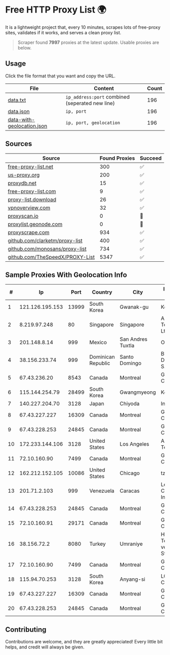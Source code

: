 
# Free HTTP Proxy List 🌍

It is a lightweight project that, every 10 minutes, scrapes lots of free-proxy sites, validates if it works, and serves a clean proxy list.


> Scraper found **7997** proxies at the latest update. Usable proxies are below.

## Usage

Click the file format that you want and copy the URL.


|File|Content|Count|
|----|-------|-----|
|[data.txt](https://raw.githubusercontent.com/themiralay/Proxy-List-World/master/data.txt)|`ip_address:port` combined (seperated new line)|196|
|[data.json](https://raw.githubusercontent.com/themiralay/Proxy-List-World/master/data.json)|`ip, port`|196|
|[data-with-geolocation.json](https://raw.githubusercontent.com/themiralay/Proxy-List-World/master/data-with-geolocation.json)|`ip, port, geolocation`|196|

## Sources

|Source|Found Proxies|Succeed|
|------|-------------|-------|
|[free-proxy-list.net](https://free-proxy-list.net)|300|✅|
|[us-proxy.org](https://www.us-proxy.org)|200|✅|
|[proxydb.net](http://proxydb.net)|15|✅|
|[free-proxy-list.com](https://free-proxy-list.com/?page=&port=&type%5B%5D=http&type%5B%5D=https&up_time=0&search=Search)|9|✅|
|[proxy-list.download](https://www.proxy-list.download/HTTP)|26|✅|
|[vpnoverview.com](https://vpnoverview.com/privacy/anonymous-browsing/free-proxy-servers)|32|✅|
|[proxyscan.io](https://www.proxyscan.io)|0|🚫|
|[proxylist.geonode.com](https://proxylist.geonode.com/api/proxy-list?limit=300&page=1&sort_by=lastChecked&sort_type=desc&protocols=http,https)|0|🚫|
|[proxyscrape.com](https://api.proxyscrape.com/v2/?request=displayproxies&protocol=http&timeout=10000&country=all&ssl=all&anonymity=all)|934|✅|
|[github.com/clarketm/proxy-list](https://raw.githubusercontent.com/clarketm/proxy-list/master/proxy-list-raw.txt)|400|✅|
|[github.com/monosans/proxy-list](https://raw.githubusercontent.com/monosans/proxy-list/main/proxies/http.txt)|734|✅|
|[github.com/TheSpeedX/PROXY-List](https://raw.githubusercontent.com/TheSpeedX/PROXY-List/master/http.txt)|5347|✅|


## Sample Proxies With Geolocation Info

|#|Ip|Port|Country|City|Internet Service Provider|
|-|--|----|-------|----|-------------------------|
|1|121.126.195.153|13999|South Korea|Gwanak-gu|Korea Telecom|
|2|8.219.97.248|80|Singapore|Singapore|Alibaba (US) Technology Co., Ltd.|
|3|201.148.8.14|999|Mexico|San Andres Tuxtla|Operbes|
|4|38.156.233.74|999|Dominican Republic|Santo Domingo|BITNET DOMINICANA, S.R.L.|
|5|67.43.236.20|8543|Canada|Montreal|GloboTech Communications|
|6|115.144.254.79|28499|South Korea|Gwangmyeong|Korea Telecom|
|7|140.227.204.70|3128|Japan|Chiyoda|InfoSphere|
|8|67.43.227.227|16309|Canada|Montreal|GloboTech Communications|
|9|67.43.228.253|24845|Canada|Montreal|GloboTech Communications|
|10|172.233.144.106|3128|United States|Los Angeles|Akamai Technologies, Inc.|
|11|72.10.160.90|7499|Canada|Montreal|GloboTech Communications|
|12|162.212.152.105|10086|United States|Chicago|tzulo, inc.|
|13|201.71.2.103|999|Venezuela|Caracas|Level 3 Communications, Inc.|
|14|67.43.228.253|24845|Canada|Montreal|GloboTech Communications|
|15|72.10.160.91|29171|Canada|Montreal|GloboTech Communications|
|16|38.156.72.2|8080|Turkey|Umraniye|High Speed Telekomunikasyon ve Hab. Hiz. Ltd. Sti.|
|17|72.10.160.90|7499|Canada|Montreal|GloboTech Communications|
|18|115.94.70.253|3128|South Korea|Anyang-si|LG DACOM Corporation|
|19|67.43.227.227|16309|Canada|Montreal|GloboTech Communications|
|20|67.43.228.253|24845|Canada|Montreal|GloboTech Communications|



## Contributing

Contributions are welcome, and they are greatly appreciated! Every
little bit helps, and credit will always be given.

